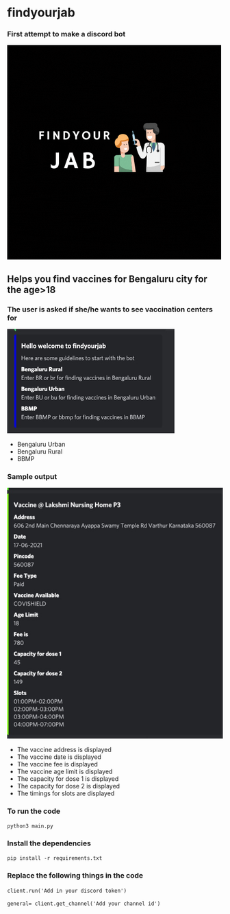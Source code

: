 # findyourjab 
### First attempt to make a discord bot
![Logo of the bot](https://github.com/Priya2410/findyourjab/blob/main/Images/logo.gif)
## Helps you find vaccines for Bengaluru city for the age>18
### The user is asked if she/he wants to see vaccination centers for 
![Example of asking the user](https://github.com/Priya2410/findyourjab/blob/main/Images/users.JPG)
  - Bengaluru Urban
  - Bengaluru Rural
  - BBMP 
### Sample output 
![Sample Output](https://github.com/Priya2410/findyourjab/blob/main/Images/Sample.JPG)
- The vaccine address is displayed
- The vaccine date is displayed
- The vaccine fee is displayed
- The vaccine age limit is displayed
- The capacity for dose 1 is displayed
- The capacity for dose 2 is displayed
- The timings for slots are displayed
### To run the code
```
python3 main.py
```
### Install the dependencies
```
pip install -r requirements.txt
```
### Replace the following things in the code 
```
client.run('Add in your discord token')
```
```
general= client.get_channel('Add your channel id')
```
